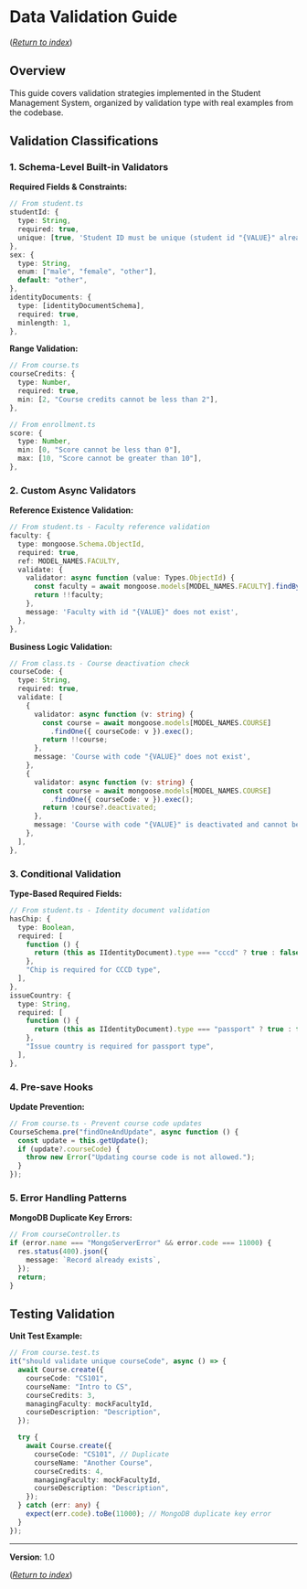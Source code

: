 # Data Validation Guide

([_Return to index_](index.md))

## Overview

This guide covers validation strategies implemented in the Student Management System, organized by validation type with real examples from the codebase.

## Validation Classifications

### 1. Schema-Level Built-in Validators

**Required Fields & Constraints:**

```typescript
// From student.ts
studentId: {
  type: String,
  required: true,
  unique: [true, 'Student ID must be unique (student id "{VALUE}" already exists)'],
},
sex: {
  type: String,
  enum: ["male", "female", "other"],
  default: "other",
},
identityDocuments: {
  type: [identityDocumentSchema],
  required: true,
  minlength: 1,
},
```

**Range Validation:**

```typescript
// From course.ts
courseCredits: {
  type: Number,
  required: true,
  min: [2, "Course credits cannot be less than 2"],
},

// From enrollment.ts
score: {
  type: Number,
  min: [0, "Score cannot be less than 0"],
  max: [10, "Score cannot be greater than 10"],
},
```

### 2. Custom Async Validators

**Reference Existence Validation:**

```typescript
// From student.ts - Faculty reference validation
faculty: {
  type: mongoose.Schema.ObjectId,
  required: true,
  ref: MODEL_NAMES.FACULTY,
  validate: {
    validator: async function (value: Types.ObjectId) {
      const faculty = await mongoose.models[MODEL_NAMES.FACULTY].findById(value);
      return !!faculty;
    },
    message: 'Faculty with id "{VALUE}" does not exist',
  },
},
```

**Business Logic Validation:**

```typescript
// From class.ts - Course deactivation check
courseCode: {
  type: String,
  required: true,
  validate: [
    {
      validator: async function (v: string) {
        const course = await mongoose.models[MODEL_NAMES.COURSE]
          .findOne({ courseCode: v }).exec();
        return !!course;
      },
      message: 'Course with code "{VALUE}" does not exist',
    },
    {
      validator: async function (v: string) {
        const course = await mongoose.models[MODEL_NAMES.COURSE]
          .findOne({ courseCode: v }).exec();
        return !course?.deactivated;
      },
      message: 'Course with code "{VALUE}" is deactivated and cannot be used',
    },
  ],
},
```

### 3. Conditional Validation

**Type-Based Required Fields:**

```typescript
// From student.ts - Identity document validation
hasChip: {
  type: Boolean,
  required: [
    function () {
      return (this as IIdentityDocument).type === "cccd" ? true : false;
    },
    "Chip is required for CCCD type",
  ],
},
issueCountry: {
  type: String,
  required: [
    function () {
      return (this as IIdentityDocument).type === "passport" ? true : false;
    },
    "Issue country is required for passport type",
  ],
},
```

### 4. Pre-save Hooks

**Update Prevention:**

```typescript
// From course.ts - Prevent course code updates
CourseSchema.pre("findOneAndUpdate", async function () {
  const update = this.getUpdate();
  if (update?.courseCode) {
    throw new Error("Updating course code is not allowed.");
  }
});
```

### 5. Error Handling Patterns

**MongoDB Duplicate Key Errors:**

```typescript
// From courseController.ts
if (error.name === "MongoServerError" && error.code === 11000) {
  res.status(400).json({
    message: `Record already exists`,
  });
  return;
}
```

## Testing Validation

**Unit Test Example:**

```typescript
// From course.test.ts
it("should validate unique courseCode", async () => {
  await Course.create({
    courseCode: "CS101",
    courseName: "Intro to CS",
    courseCredits: 3,
    managingFaculty: mockFacultyId,
    courseDescription: "Description",
  });

  try {
    await Course.create({
      courseCode: "CS101", // Duplicate
      courseName: "Another Course",
      courseCredits: 4,
      managingFaculty: mockFacultyId,
      courseDescription: "Description",
    });
  } catch (err: any) {
    expect(err.code).toBe(11000); // MongoDB duplicate key error
  }
});
```

---

**Version**: 1.0

([_Return to index_](index.md))
